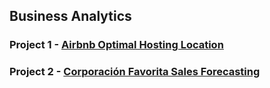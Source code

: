 ## Business Analytics

### Project 1 - [Airbnb Optimal Hosting Location](https://github.com/yyklee/Location-Suggestion-Airbnb-Hosts)


### Project 2 - [Corporación Favorita Sales Forecasting](https://github.com/yyklee/)

